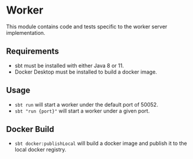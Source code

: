 # Worker

This module contains code and tests specific to the worker server implementation.

## Requirements
- sbt must be installed with either Java 8 or 11.
- Docker Desktop must be installed to build a docker image.

## Usage
- `sbt run` will start a worker under the default port of 50052.
- `sbt "run {port}"` will start a worker under a given port.

## Docker Build
- `sbt docker:publishLocal` will build a docker image and publish it to the local docker registry.
